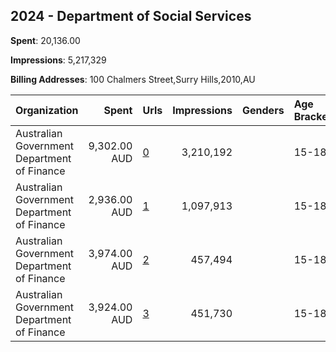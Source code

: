 ## 2024 - Department of Social Services 
**Spent**: 20,136.00

**Impressions**: 5,217,329

**Billing Addresses**: 100 Chalmers Street,Surry Hills,2010,AU

|Organization|Spent|Urls|Impressions|Genders|Age Brackets|Country Codes|
|:---|---:|:---|---:|:---|:---|:---|
|Australian Government Department of Finance|9,302.00 AUD|[0](https://www.snap.com/political-ads/asset/db5fedc9e3a908f8564b5753420bb2b5dc2e63d6819ed45442cc206c13a2f5ed?mediaType=mp4)|3,210,192||15-18|australia|
|Australian Government Department of Finance|2,936.00 AUD|[1](https://www.snap.com/political-ads/asset/3162167abb2629ebbcd546a363f3b412a1f12dd8032236c7f4c03f3a3e52ffb8?mediaType=mp4)|1,097,913||15-18|australia|
|Australian Government Department of Finance|3,974.00 AUD|[2](https://www.snap.com/political-ads/asset/3162167abb2629ebbcd546a363f3b412a1f12dd8032236c7f4c03f3a3e52ffb8?mediaType=mp4)|457,494||15-18|australia|
|Australian Government Department of Finance|3,924.00 AUD|[3](https://www.snap.com/political-ads/asset/db5fedc9e3a908f8564b5753420bb2b5dc2e63d6819ed45442cc206c13a2f5ed?mediaType=mp4)|451,730||15-18|australia|
